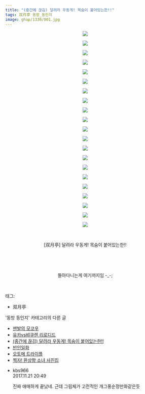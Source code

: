 ```yaml
---
title: "(중간에 끊김) 달려라 우동게! 목숨이 붙어있는한!!"
tags: 双月亭 동방_동인지
image: ghap/1330/001.jpg
---
```

<div class="article">
<p style="text-align: center; clear: none; float: none;"><img src="{{ site.nasurl }}/ghap/1330/001.jpg"/></p>
<p style="text-align: center; clear: none; float: none;"><img src="{{ site.nasurl }}/ghap/1330/002.jpg"/></p>
<p style="text-align: center; clear: none; float: none;"><img src="{{ site.nasurl }}/ghap/1330/003.jpg"/></p>
<p style="text-align: center; clear: none; float: none;"><img src="{{ site.nasurl }}/ghap/1330/004.jpg"/></p>
<p style="text-align: center; clear: none; float: none;"><img src="{{ site.nasurl }}/ghap/1330/005.jpg"/></p>
<p style="text-align: center; clear: none; float: none;"><img src="{{ site.nasurl }}/ghap/1330/006.jpg"/></p>
<p style="text-align: center; clear: none; float: none;"><img src="{{ site.nasurl }}/ghap/1330/007.jpg"/></p>
<p style="text-align: center; clear: none; float: none;"><img src="{{ site.nasurl }}/ghap/1330/008.jpg"/></p>
<p style="text-align: center; clear: none; float: none;"><img src="{{ site.nasurl }}/ghap/1330/009.jpg"/></p>
<p style="text-align: center; clear: none; float: none;"><img src="{{ site.nasurl }}/ghap/1330/010.jpg"/></p>
<p style="text-align: center; clear: none; float: none;"><img src="{{ site.nasurl }}/ghap/1330/011.jpg"/></p>
<p style="text-align: center; clear: none; float: none;"><img src="{{ site.nasurl }}/ghap/1330/012.jpg"/></p>
<p style="text-align: center; clear: none; float: none;"><img src="{{ site.nasurl }}/ghap/1330/013.jpg"/></p>
<p style="text-align: center; clear: none; float: none;"><img src="{{ site.nasurl }}/ghap/1330/014.jpg"/></p>
<p style="text-align: center; clear: none; float: none;"><img src="{{ site.nasurl }}/ghap/1330/015.jpg"/></p>
<p style="text-align: center; clear: none; float: none;"><img src="{{ site.nasurl }}/ghap/1330/016.jpg"/></p>
<p style="text-align: center; clear: none; float: none;"><img src="{{ site.nasurl }}/ghap/1330/017.jpg"/></p>
<p style="text-align: center; clear: none; float: none;"><img src="{{ site.nasurl }}/ghap/1330/018.jpg"/></p>
<p style="text-align: center; clear: none; float: none;"><img src="{{ site.nasurl }}/ghap/1330/019.jpg"/></p>
<p style="text-align: center; clear: none; float: none;"><img src="{{ site.nasurl }}/ghap/1330/020.jpg"/></p>
<p style="text-align: center; clear: none; float: none;"><img src="{{ site.nasurl }}/ghap/1330/021.jpg"/></p>
<p style="text-align: center; clear: none; float: none;"><br/></p>
<p style="text-align: center; clear: none; float: none;">[双月亭] 달려라 우동게! 목숨이 붙어있는한!!</p>
<p style="text-align: center; clear: none; float: none;"><br/></p>
<p style="text-align: center; clear: none; float: none;"><br/></p>
<p style="text-align: center; clear: none; float: none;">돌아다니는게 여기까지임 -_-;</p>
<p><br/></p>
</div><div class="tagTrail">
<p>태그: </p>
<ul>
<li>双月亭</li>
</ul>
</div><div class="another">
<p>'동방 동인지' 카테고리의 다른 글</p>
<ul>
<li><a href="/2016-08-03-ghap_1333">맨발의 모코우</a></li>
<li><a href="/2016-08-03-ghap_1331">유카vs뱌쿠렌 리로디드</a></li>
<li><a href="/2016-08-03-ghap_1330">(중간에 끊김) 달려라 우동게! 목숨이 붙어있는한!!</a></li>
<li><a href="/2016-08-03-ghap_1329">반인일화</a></li>
<li><a href="/2016-08-03-ghap_1328">오토메 트라이플</a></li>
<li><a href="/2016-08-03-ghap_1327">찍자! 환상향 소녀 사진집</a></li>
</ul>
</div><div class="cb_module cb_fluid">
<div class="cb_wrt cb_profile">
<div class="comment">
<ul>
<li class="cb_thumb_off" id="comment15134545">
<div class="cb_comment_area">
<div class="cb_info_area">
<div class="cb_section">
<span class="cb_nick_name">kbs966</span>
</div>
<div class="cb_section">
<span class="cb_date">2017.11.21 20:49 </span>
</div>
</div>
<div class="cb_dsc_comment">
<p class="cb_dsc">
											진짜 애매하게 끝났네. 근데 그림체가 고전적인 개그풍순정만화같은듯
										</p>
</div>
</div></li>
</ul>
</div>
</div><!-- commentList close -->
</div>